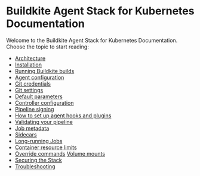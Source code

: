 # Buildkite Agent Stack for Kubernetes Documentation

Welcome to the Buildkite Agent Stack for Kubernetes Documentation.
Choose the topic to start reading:

-   [Architecture](architecture.md)
-   [Installation](installation.md)
-   [Running Buildkite builds](running_builds.md)
-   [Agent configuration](agent_configuration.md)
-   [Git credentials](git_credentials.md)
-   [Git settings](git_settings.md)
-   [Default parameters](default_params.md)
-   [Controller configuration](controller_configuration.md)
-   [Pipeline signing](pipeline_signing.md)
-   [How to set up agent hooks and plugins](hooks_and_plugins.md)
-   [Validating your pipeline](pipeline_validation.md)
-   [Job metadata](job_metadata.md)
-   [Sidecars](sidecars.md)
-   [Long-running Jobs](long_running_jobs.md)
-   [Container resource limits](container_resource_limits.md)
-   [Override commands](override_commands.md)
    [Volume mounts](volume_mounts.md)
-   [Securing the Stack](securing_stack.md)
-   [Troubleshooting](troubleshooting.md)
